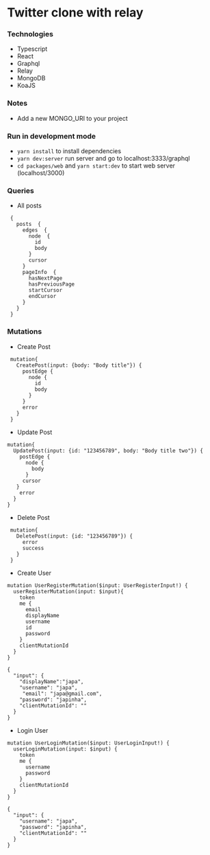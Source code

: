 # Twitter clone with relay

### Technologies

- Typescript
- React
- Graphql
- Relay
- MongoDB
- KoaJS

### Notes

- Add a new MONGO_URI to your project

### Run in development mode

- ```yarn install``` to install dependencies
- ```yarn dev:server``` run server and go to localhost:3333/graphql
- ```cd packages/web``` and ```yarn start:dev``` to start web server (localhost/3000)

### Queries

- All posts

```
 {
   posts  {
     edges  {
       node  {
         id
         body
       }
       cursor
     }
     pageInfo  {
       hasNextPage
       hasPreviousPage
       startCursor
       endCursor
     }
   }
 }
```

### Mutations

- Create Post

```
 mutation{
   CreatePost(input: {body: "Body title"}) {
     postEdge {
       node {
         id
         body
       }
     }
     error
   }
 }
 ```

- Update Post

 ```
 mutation{
   UpdatePost(input: {id: "123456789", body: "Body title two"}) {
     postEdge {
       node {
         body
       }
      cursor
    }
     error
   }
 }
```

- Delete Post

```
 mutation{
   DeletePost(input: {id: "123456789"}) {
     error
     success
   }
 }

```

- Create User

```
mutation UserRegisterMutation($input: UserRegisterInput!) {
  userRegisterMutation(input: $input){
    token
    me {
      email
      displayName
      username
      id
      password
    }
    clientMutationId
  }
}

{
  "input": {
    "displayName":"japa",
    "username": "japa",
     "email": "japa@gmail.com",
    "password": "japinha",
    "clientMutationId": ""
  }
}
```

- Login User

```
mutation UserLoginMutation($input: UserLoginInput!) {
  userLoginMutation(input: $input) {
    token
    me {
      username
      password
    }
    clientMutationId
  }
}

{
  "input": {
    "username": "japa",
    "password": "japinha",
    "clientMutationId": ""
  }
}
```

